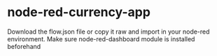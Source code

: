 # node-red-currency-app

Download the flow.json file or copy it raw and import in your node-red environment. Make sure node-red-dashboard module is installed beforehand
